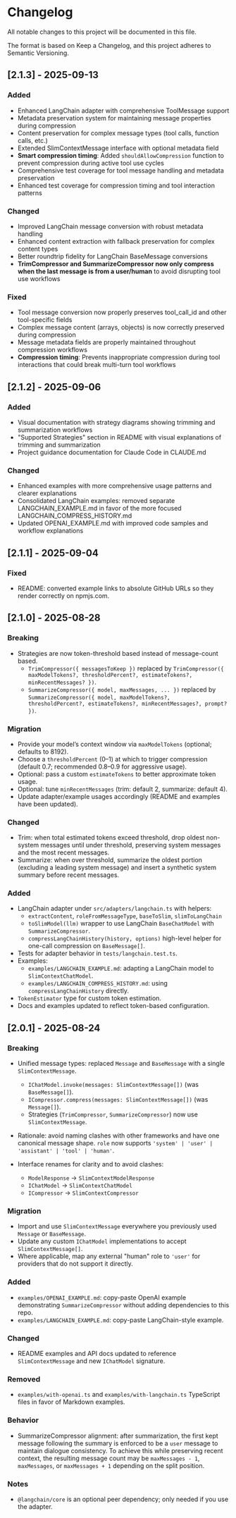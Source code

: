 # Changelog

All notable changes to this project will be documented in this file.

The format is based on Keep a Changelog, and this project adheres to Semantic Versioning.

## [2.1.3] - 2025-09-13

### Added

- Enhanced LangChain adapter with comprehensive ToolMessage support
- Metadata preservation system for maintaining message properties during compression
- Content preservation for complex message types (tool calls, function calls, etc.)
- Extended SlimContextMessage interface with optional metadata field
- **Smart compression timing**: Added `shouldAllowCompression` function to prevent compression during active tool use cycles
- Comprehensive test coverage for tool message handling and metadata preservation
- Enhanced test coverage for compression timing and tool interaction patterns

### Changed

- Improved LangChain message conversion with robust metadata handling
- Enhanced content extraction with fallback preservation for complex content types
- Better roundtrip fidelity for LangChain BaseMessage conversions
- **TrimCompressor and SummarizeCompressor now only compress when the last message is from a user/human** to avoid disrupting tool use workflows

### Fixed

- Tool message conversion now properly preserves tool_call_id and other tool-specific fields
- Complex message content (arrays, objects) is now correctly preserved during compression
- Message metadata fields are properly maintained throughout compression workflows
- **Compression timing**: Prevents inappropriate compression during tool interactions that could break multi-turn tool workflows

## [2.1.2] - 2025-09-06

### Added

- Visual documentation with strategy diagrams showing trimming and summarization workflows
- "Supported Strategies" section in README with visual explanations of trimming and summarization
- Project guidance documentation for Claude Code in CLAUDE.md

### Changed

- Enhanced examples with more comprehensive usage patterns and clearer explanations
- Consolidated LangChain examples: removed separate LANGCHAIN_EXAMPLE.md in favor of the more focused LANGCHAIN_COMPRESS_HISTORY.md
- Updated OPENAI_EXAMPLE.md with improved code samples and workflow explanations

## [2.1.1] - 2025-09-04

### Fixed

- README: converted example links to absolute GitHub URLs so they render correctly on npmjs.com.

## [2.1.0] - 2025-08-28

### Breaking

- Strategies are now token-threshold based instead of message-count based.
  - `TrimCompressor({ messagesToKeep })` replaced by `TrimCompressor({ maxModelTokens?, thresholdPercent?, estimateTokens?, minRecentMessages? })`.
  - `SummarizeCompressor({ model, maxMessages, ... })` replaced by `SummarizeCompressor({ model, maxModelTokens?, thresholdPercent?, estimateTokens?, minRecentMessages?, prompt? })`.

### Migration

- Provide your model’s context window via `maxModelTokens` (optional; defaults to 8192).
- Choose a `thresholdPercent` (0–1) at which to trigger compression (default 0.7; recommended 0.8–0.9 for aggressive usage).
- Optional: pass a custom `estimateTokens` to better approximate token usage.
- Optional: tune `minRecentMessages` (trim: default 2, summarize: default 4).
- Update adapter/example usages accordingly (README and examples have been updated).

### Changed

- Trim: when total estimated tokens exceed threshold, drop oldest non-system messages until under threshold, preserving system messages and the most recent messages.
- Summarize: when over threshold, summarize the oldest portion (excluding a leading system message) and insert a synthetic system summary before recent messages.

### Added

- LangChain adapter under `src/adapters/langchain.ts` with helpers:
  - `extractContent`, `roleFromMessageType`, `baseToSlim`, `slimToLangChain`
  - `toSlimModel(llm)` wrapper to use LangChain `BaseChatModel` with `SummarizeCompressor`.
  - `compressLangChainHistory(history, options)` high-level helper for one-call compression on `BaseMessage[]`.
- Tests for adapter behavior in `tests/langchain.test.ts`.
- Examples:
  - `examples/LANGCHAIN_EXAMPLE.md`: adapting a LangChain model to `SlimContextChatModel`.
  - `examples/LANGCHAIN_COMPRESS_HISTORY.md`: using `compressLangChainHistory` directly.
- `TokenEstimator` type for custom token estimation.
- Docs and examples updated to reflect token-based configuration.

## [2.0.1] - 2025-08-24

### Breaking

- Unified message types: replaced `Message` and `BaseMessage` with a single `SlimContextMessage`.
  - `IChatModel.invoke(messages: SlimContextMessage[])` (was `BaseMessage[]`).
  - `ICompressor.compress(messages: SlimContextMessage[])` (was `Message[]`).
  - Strategies (`TrimCompressor`, `SummarizeCompressor`) now use `SlimContextMessage`.
- Rationale: avoid naming clashes with other frameworks and have one canonical message shape. `role` now supports `'system' | 'user' | 'assistant' | 'tool' | 'human'`.

- Interface renames for clarity and to avoid clashes:
  - `ModelResponse` -> `SlimContextModelResponse`
  - `IChatModel` -> `SlimContextChatModel`
  - `ICompressor` -> `SlimContextCompressor`

### Migration

- Import and use `SlimContextMessage` everywhere you previously used `Message` or `BaseMessage`.
- Update any custom `IChatModel` implementations to accept `SlimContextMessage[]`.
- Where applicable, map any external "human" role to `'user'` for providers that do not support it directly.

### Added

- `examples/OPENAI_EXAMPLE.md`: copy-paste OpenAI example demonstrating `SummarizeCompressor` without adding dependencies to this repo.
- `examples/LANGCHAIN_EXAMPLE.md`: copy-paste LangChain-style example.

### Changed

- README examples and API docs updated to reference `SlimContextMessage` and new `IChatModel` signature.

### Removed

- `examples/with-openai.ts` and `examples/with-langchain.ts` TypeScript files in favor of Markdown examples.

### Behavior

- SummarizeCompressor alignment: after summarization, the first kept message following the summary is enforced to be a `user` message to maintain dialogue consistency. To achieve this while preserving recent context, the resulting message count may be `maxMessages - 1`, `maxMessages`, or `maxMessages + 1` depending on the split position.

### Notes

- `@langchain/core` is an optional peer dependency; only needed if you use the adapter.
